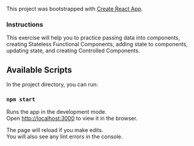 This project was bootstrapped with [Create React App](https://github.com/facebookincubator/create-react-app).

### Instructions

This exercise will help you to practice passing data into components, creating
Stateless Functional Components, adding state to components, updating state, and
creating Controlled Components.

## Available Scripts

In the project directory, you can run:

### `npm start`

Runs the app in the development mode.<br>
Open [http://localhost:3000](http://localhost:3000) to view it in the browser.

The page will reload if you make edits.<br>
You will also see any lint errors in the console.
